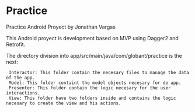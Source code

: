 # Practice
Practice Android Proyect by Jonathan Vargas  

This Android proyect is development based on MVP using Dagger2 and Retrofit.

The directory division into app/src/main/java/com/globant/practice is the next:

	 Interactor: This folder contain the necesary files to manage the data of the app.
	 Model: This folder containt the model objects necesary for de app.
	 Presenter: This folder contain the logic necesary for the user interactions.
	 View: This folder have two folders inside and contains the logic necesary to create the view and his actions.
